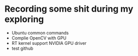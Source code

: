 # Recording some shit during my exploring
- Ubuntu common commands
- Complie OpenCV with GPU
- RT kernel support NVIDIA GPU driver
- test github
